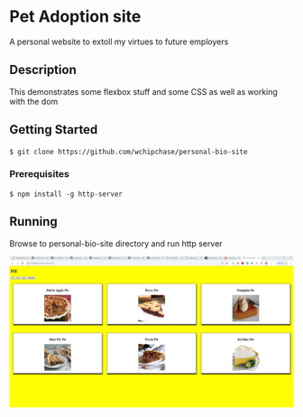 # Pet Adoption site
A personal website to extoll my virtues to future employers

## Description
This demonstrates some flexbox stuff and some CSS as well as working with the dom

## Getting Started
```
$ git clone https://github.com/wchipchase/personal-bio-site
```
### Prerequisites
```
$ npm install -g http-server
```

## Running
Browse to personal-bio-site directory and run http server

![page of pies](https://raw.githubusercontent.com/wchipchase/pie/master/screenshots/pie.JPG "a bunch of pies")